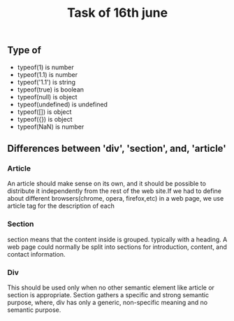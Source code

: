 <!DOCTYPE html>
<html>
<head>
    <title>rough portfolio</title>
</head>
<body>
    <header>
        <h1>Task of 16th june</h1>
    </header>
   <artile>
    <h2>Type of </h2>
    <ul>
        <li>typeof(1) is number</li>
        <li> typeof(1.1) is number</li> 
        <li> typeof('1.1') is string</li> 
        <li>typeof(true) is boolean</li> 
        <li>  typeof(null) is object</li> 
        <li>typeof(undefined) is undefined</li> 
        <li> typeof([]) is object</li> 
        <li>typeof({}) is object</li> 
        <li> typeof(NaN) is number</li> 
    </ul>
   </artile>
   <article>
       <h2>Differences between 'div', 'section', and, 'article'</h2>
       <h3>Article</h3>
       <div><p>An article should make sense on its own, and it should be possible to distribute it independently from the rest of the web site.If we had to define about different browsers(chrome, opera, firefox,etc) in a web page, we use article tag for the description of each</p></div>
   <h3>Section</h3>
   <div><p>section means that the content inside is grouped. typically with a heading. A web page could normally be split into sections for introduction, content, and contact information. </p></div>
<h3>Div</h3>
<div><p> This should be used only when no other semantic element like article or section is appropriate. Section gathers a specific and strong semantic purpose, where, div has only a generic, non-specific meaning and no semantic purpose.</p></div>  
</article>
</body>
</html>
